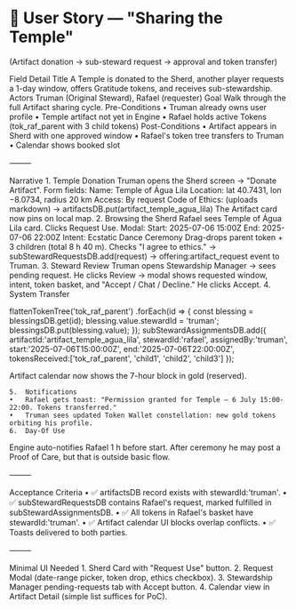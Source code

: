 # 📖 User Story — "Sharing the Temple"

(Artifact donation → sub-steward request → approval and token transfer)

Field	Detail
Title	A Temple is donated to the Sherd, another player requests a 1-day window, offers Gratitude tokens, and receives sub-stewardship.
Actors	Truman (Original Steward), Rafael (requester)
Goal	Walk through the full Artifact sharing cycle.
Pre-Conditions	• Truman already owns user profile • Temple artifact not yet in Engine • Rafael holds active Tokens (tok_raf_parent with 3 child tokens)
Post-Conditions	• Artifact appears in Sherd with one approved window • Rafael's token tree transfers to Truman • Calendar shows booked slot


⸻

Narrative
	1.	Temple Donation
Truman opens the Sherd screen → "Donate Artifact".
Form fields:
Name: Temple of Água Lila
Location: lat 40.7431, lon −8.0734, radius 20 km
Access: By request
Code of Ethics: (uploads markdown)
→ artifactsDB.put(artifact_temple_agua_lila)
The Artifact card now pins on local map.
	2.	Browsing the Sherd
Rafael sees Temple of Água Lila card. Clicks Request Use.
Modal:
Start: 2025-07-06 15:00Z
End:   2025-07-06 22:00Z
Intent: Ecstatic Dance Ceremony
Drag-drops parent token + 3 children (total 8 h 40 m).
Checks "I agree to ethics."
→ subStewardRequestsDB.add(request)
→ offering:artifact_request event to Truman.
	3.	Steward Review
Truman opens Stewardship Manager → sees pending request.
He clicks Review → modal shows requested window, intent, token basket, and "Accept / Chat / Decline."
He clicks Accept.
	4.	System Transfer

flattenTokenTree('tok_raf_parent')
  .forEach(id => {
    const blessing = blessingsDB.get(id);
    blessing.value.stewardId = 'truman';
    blessingsDB.put(blessing.value);
  });
subStewardAssignmentsDB.add({
  artifactId:'artifact_temple_agua_lila',
  stewardId:'rafael',
  assignedBy:'truman',
  start:'2025-07-06T15:00:00Z',
  end:'2025-07-06T22:00:00Z',
  tokensReceived:['tok_raf_parent', 'child1', 'child2', 'child3']
});

Artifact calendar now shows the 7-hour block in gold (reserved).

	5.	Notifications
	•	Rafael gets toast: "Permission granted for Temple — 6 July 15:00-22:00. Tokens transferred."
	•	Truman sees updated Token Wallet constellation: new gold tokens orbiting his profile.
	6.	Day-Of Use
Engine auto-notifies Rafael 1 h before start.
After ceremony he may post a Proof of Care, but that is outside basic flow.

⸻

Acceptance Criteria
	•	✅ artifactsDB record exists with stewardId:'truman'.
	•	✅ subStewardRequestsDB contains Rafael's request, marked fulfilled in subStewardAssignmentsDB.
	•	✅ All tokens in Rafael's basket have stewardId:'truman'.
	•	✅ Artifact calendar UI blocks overlap conflicts.
	•	✅ Toasts delivered to both parties.

⸻

Minimal UI Needed
	1.	Sherd Card with "Request Use" button.
	2.	Request Modal (date-range picker, token drop, ethics checkbox).
	3.	Stewardship Manager pending-requests tab with Accept button.
	4.	Calendar view in Artifact Detail (simple list suffices for PoC).